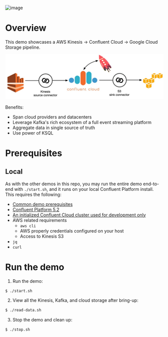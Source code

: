 ![image](../images/confluent-logo-300-2.png)

# Overview

This demo showcases a AWS Kinesis -> Confluent Cloud -> Google Cloud Storage pipeline.

![image](images/topology.jpg)

Benefits:

* Span cloud providers and datacenters
* Leverage Kafka's rich ecosystem of a full event streaming platform
* Aggregate data in single source of truth
* Use power of KSQL


# Prerequisites

## Local

As with the other demos in this repo, you may run the entire demo end-to-end with `./start.sh`, and it runs on your local Confluent Platform install.  This requires the following:

* [Common demo prerequisites](https://github.com/confluentinc/examples#prerequisites)
* [Confluent Platform 5.2](https://www.confluent.io/download/)
* [An initialized Confluent Cloud cluster used for development only](https://confluent.cloud)
* AWS related requirements
  * `aws cli`
  * AWS properly credentials configured on your host
  * Access to Kinesis S3
* `jq`
* `curl`


# Run the demo

1. Run the demo:

```bash
$ ./start.sh
```

2. View all the Kinesis, Kafka, and cloud storage after bring-up:

```bash
$ ./read-data.sh
```

3. Stop the demo and clean up:

```bash
$ ./stop.sh
```
